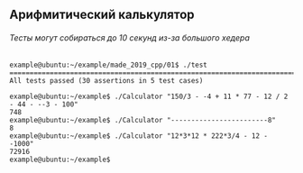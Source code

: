 ## Арифмитический калькулятор 

###### Тесты могут собираться до 10 секунд из-за большого хедера
```
example@ubuntu:~/example/made_2019_cpp/01$ ./test 
===============================================================================
All tests passed (30 assertions in 5 test cases)

example@ubuntu:~/example$ ./Calculator "150/3 - -4 + 11 * 77 - 12 / 2 - 44 - --3 - 100"
748
example@ubuntu:~/example$ ./Calculator "------------------------8"
8
example@ubuntu:~/example$ ./Calculator "12*3*12 * 222*3/4 - 12 - -1000"
72916
example@ubuntu:~/example$ 
```
